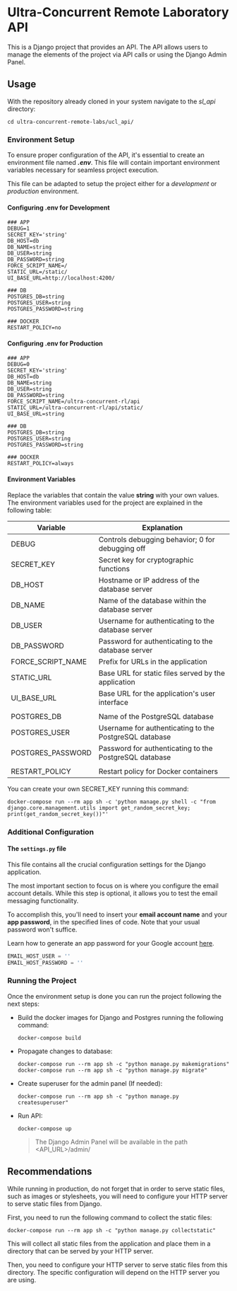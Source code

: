 # Ultra-Concurrent Remote Laboratory API

This is a Django project that provides an API.
The API allows users to manage the elements of the project via API calls or using the Django Admin Panel.

## Usage

With the repository already cloned in your system navigate to the _sl_api_ directory:

```
cd ultra-concurrent-remote-labs/ucl_api/
```

### Environment Setup

To ensure proper configuration of the API, it's essential to create an environment file named **_.env_**.
This file will contain important environment variables necessary for seamless project execution.

This file can be adapted to setup the project either for a _development_ or _production_ environment.

#### Configuring .env for Development

```
### APP
DEBUG=1
SECRET_KEY='string'
DB_HOST=db
DB_NAME=string
DB_USER=string
DB_PASSWORD=string
FORCE_SCRIPT_NAME=/
STATIC_URL=/static/
UI_BASE_URL=http://localhost:4200/

### DB
POSTGRES_DB=string
POSTGRES_USER=string
POSTGRES_PASSWORD=string

### DOCKER
RESTART_POLICY=no
```

#### Configuring .env for Production

```
### APP
DEBUG=0
SECRET_KEY='string'
DB_HOST=db
DB_NAME=string
DB_USER=string
DB_PASSWORD=string
FORCE_SCRIPT_NAME=/ultra-concurrent-rl/api
STATIC_URL=/ultra-concurrent-rl/api/static/
UI_BASE_URL=string

### DB
POSTGRES_DB=string
POSTGRES_USER=string
POSTGRES_PASSWORD=string

### DOCKER
RESTART_POLICY=always

```

#### Environment Variables

Replace the variables that contain the value **string** with your own values.
The environment variables used for the project are explained in the following table:

| Variable          | Explanation                                            |
| ----------------- | ------------------------------------------------------ |
| DEBUG             | Controls debugging behavior; 0 for debugging off       |
| SECRET_KEY        | Secret key for cryptographic functions                 |
| DB_HOST           | Hostname or IP address of the database server          |
| DB_NAME           | Name of the database within the database server        |
| DB_USER           | Username for authenticating to the database server     |
| DB_PASSWORD       | Password for authenticating to the database server     |
| FORCE_SCRIPT_NAME | Prefix for URLs in the application                     |
| STATIC_URL        | Base URL for static files served by the application    |
| UI_BASE_URL       | Base URL for the application's user interface          |
|                   |                                                        |
| POSTGRES_DB       | Name of the PostgreSQL database                        |
| POSTGRES_USER     | Username for authenticating to the PostgreSQL database |
| POSTGRES_PASSWORD | Password for authenticating to the PostgreSQL database |
|                   |                                                        |
| RESTART_POLICY    | Restart policy for Docker containers                   |

You can create your own SECRET_KEY running this command:

```
docker-compose run --rm app sh -c 'python manage.py shell -c "from django.core.management.utils import get_random_secret_key; print(get_random_secret_key())"'
```

### Additional Configuration

#### The `settings.py` file

This file contains all the crucial configuration settings for the Django application.

The most important section to focus on is where you configure the email account details. While this step is optional, it allows you to test the email messaging functionality.

To accomplish this, you'll need to insert your **email account name** and your **app password**, in the specified lines of code. Note that your usual password won't suffice.

Learn how to generate an app password for your Google account [here](https://knowledge.workspace.google.com/kb/how-to-create-app-passwords-000009237).

```python
EMAIL_HOST_USER = ''
EMAIL_HOST_PASSWORD = ''
```

### Running the Project

Once the environment setup is done you can run the project following the next steps:

- Build the docker images for Django and Postgres running the following command:

  ```
  docker-compose build
  ```

- Propagate changes to database:

  ```
  docker-compose run --rm app sh -c "python manage.py makemigrations"
  docker-compose run --rm app sh -c "python manage.py migrate"
  ```

- Create superuser for the admin panel (If needed):

  ```
  docker-compose run --rm app sh -c "python manage.py createsuperuser"
  ```

- Run API:

  ```
  docker-compose up
  ```

  > The Django Admin Panel will be available in the path <API_URL>/admin/

## Recommendations

While running in production, do not forget that in order to serve static files, such as images or stylesheets, you will need to configure your HTTP server to serve static files from Django.

First, you need to run the following command to collect the static files:

```
docker-compose run --rm app sh -c "python manage.py collectstatic"
```

This will collect all static files from the application and place them in a directory that can be served by your HTTP server.

Then, you need to configure your HTTP server to serve static files from this directory. The specific configuration will depend on the HTTP server you are using.
